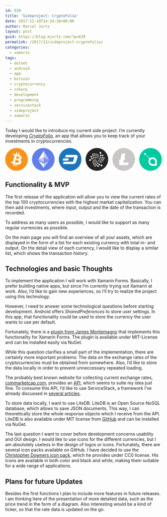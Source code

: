 ```yaml
---
id: 639
title: 'Sideproject: CryptoFolio'
date: 2017-12-10T14:24:38+00:00
author: Marcel Jurtz
layout: post
guid: https://blog.mjurtz.com/?p=639
permalink: /2017/12/sideproject-cryptofolio/
categories:
  - xamarin
tags:
  - dotnet
  - android
  - app
  - bitcoin
  - cryptocurrency
  - csharp
  - development
  - programming
  - servicestack
  - sideproject
  - xamarin
---
```

Today I would like to introduce my current side project. I&#8217;m currently developing [_CryptoFolio_](https://github.com/MarcelJurtz/CryptoFolio), an app that allows you to keep track of your investments in cryptocurrencies.

![Cryptocoin Logos](/assets/2017/cryptofolio.png)

## Functionality & MVP

The first release of the application will allow you to view the current rates of the top 100 cryptocurrencies with the highest market capitalization. You can then add investments, where input, output and the date of the transaction is recorded.

To address as many users as possible, I would like to support as many regular currencies as possible.

On the main page you will find an overview of all your assets, which are displayed in the form of a list for each existing currency with total in- and output. On the detail view of each currency, I would like to display a similar list, which shows the transaction history.

## Technologies and basic Thoughts

To implement the application I will work with Xamarin Forms. Basically, I prefer building native apps, but since I&#8217;m currently trying out Xamarin at work. Also, I&#8217;d like to gain new experiences, so I&#8217;ll try to realize the project using this technology.

However, I need to answer some technological questions before starting development. Android offers _SharedPreferences_ to store user settings. In this app, that functionality could be used to store the currency the user wants to use per default.

Fortunately, there is a [plugin from James Montemagno](https://github.com/jamesmontemagno/SettingsPlugin) that implements this functionality for Xamarin Forms. The plugin is available under MIT-License and can be installed easily via NuGet.

While this question clarifies a small part of the implementation, there are certainly more important problems: The data on the exchange rates of the cryptocurrencies must be obtained from somewhere. Also, I&#8217;d like to store the data locally in order to prevent unneccessary repeated loading.

The probably best known website for collecting current exchange rates, [coinmarketcap.com](https://coinmarketcap.com/), provides an [API](https://coinmarketcap.com/api/), which seems to suite my idea just fine. To consume this API, I&#8217;d like to use ServiceStack, a framework I&#8217;ve already discussed in [several articles](https://blog.mjurtz.com/2017/11/what-is-servicestack/).

To store data locally, I want to use LiteDB. LiteDB is an Open Source NoSQL database, which allows to save JSON documents. This way, I can theoretically store the whole response objects which I receive from the API. LiteDB is also available under MIT license from [GitHub](https://github.com/mbdavid/LiteDB) and can be installed via NuGet.

The last question I want to cover before development concerns usability and GUI design. I would like to use icons for the different currencies, but I am absolutely useless in the design of logos or icons. Fortunately, there are several icon packs available on GitHub. I have decided to use the [Christopher Downers icon pack](https://github.com/cjdowner/cryptocurrency-icons), which he provides under CC0 license. His icons are available in both color and black and white, making them suitable for a wide range of applications.

## Plans for future Updates

Besides the first functions I plan to include more features in future releases. I am thinking here of the presentation of more detailed data, such as the price trend in the form of a diagram. Also interesting would be a kind of ticker, so that the rate data is updated on the go.